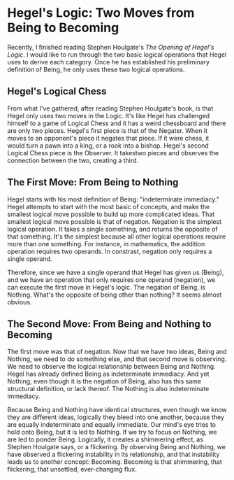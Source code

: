 # Hegel's Logic: Two Moves from Being to Becoming

Recently, I finished reading Stephen Houlgate's _The Opening of Hegel's Logic_. I would like to run through the two basic logical operations that Hegel uses to derive each category. Once he has established his preliminary definition of Being, he only uses these two logical operations.

## Hegel's Logical Chess

From what I've gathered, after reading Stephen Houlgate's book, is that Hegel only uses two moves in the Logic. It's like Hegel has challenged himself to a game of Logical Chess and it has a weird chessboard and there are only two pieces. Hegel's first piece is that of the Negater. When it moves to an opponent's piece it negates that piece. If it were chess, it would turn a pawn into a king, or a rook into a bishop. Hegel's second Logical Chess piece is the Observer. It takestwo pieces and observes the connection between the two, creating a third.

## The First Move: From Being to Nothing

Hegel starts with his most definition of Being: "indeterminate immediacy." Hegel attempts to start with the most basic of concepts, and make the smallest logical move possible to build up more complicated ideas. That smallest logical move possible is that of negation. Negation is the simplest logical operation. It takes a single something, and returns the opposite of that something. It's the simplest because all other logical operations require more than one something. For instance, in mathematics, the addition operation requires two operands. In constrast, negation only requires a single operand.

Therefore, since we have a single operand that Hegel has given us (Being), and we have an operation that only requires one operand (negation), we can execute the first move in Hegel's logic. The negation of Being, is Nothing. What's the opposite of being other than nothing? It seems almost obvious.

## The Second Move: From Being and Nothing to Becoming

The first move was that of negation. Now that we have two ideas, Being and Nothing, we need to do something else, and that second move is observing. We need to observe the logical relationship between Being and Nothing. Hegel has already defined Being as indeterminate immediacy. And yet Nothing, even though it is the negation of Being, also has this same structural definition, or lack thereof. The Nothing is also indeterminate immediacy.

Because Being and Nothing have identical structures, even though we know they are different ideas, logically they bleed into one another, because they are equally indeterminate and equally immediate. Our mind's eye tries to hold onto Being, but it is led to Nothing. If we try to focus on Nothing, we are led to ponder Being. Logically, it creates a shimmering effect, as Stephen Houlgate says, or a flickering. By observing Being and Nothing, we have observed a flickering instability in its relationship, and that instability leads us to another concept: Becoming. Becoming is that shimmering, that flickering, that unsettled, ever-changing flux.

